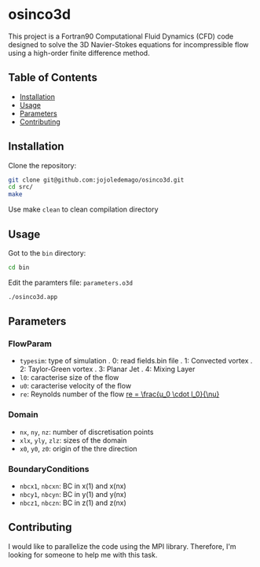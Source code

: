 # osinco3d

This project is a Fortran90 Computational Fluid Dynamics (CFD) code designed to solve the 3D Navier-Stokes equations for incompressible flow using a high-order finite difference method.

## Table of Contents 
- [Installation](#installation)
- [Usage](#usage)
- [Parameters](#parameters)
- [Contributing](#contributing)

## Installation

Clone the repository:
```sh
git clone git@github.com:jojoledemago/osinco3d.git
cd src/
make
```
Use make `clean` to clean compilation directory

## Usage

Got to the `bin` directory:
```sh
cd bin
```

Edit the paramters file: `parameters.o3d`

```sh
./osinco3d.app
```
## Parameters

### FlowParam
- `typesim`: type of simulation
    . 0: read fields.bin file
    . 1: Convected vortex
    . 2: Taylor-Green vortex
    . 3: Planar Jet
    . 4: Mixing Layer
- `l0`: caracterise size of the flow
- `u0`: caracterise velocity of the flow
- `re`: Reynolds number of the flow [re = \frac{u_0 \cdot l_0}{\nu}](https://latex.codecogs.com/png.latex?re%20%3D%20%5Cfrac%7Bu_0%20%5Ccdot%20l_0%7D%7B%5Cnu%7D)

### Domain
- `nx`, `ny`, `nz`: number of discretisation points
- `xlx`, `yly`, `zlz`: sizes of the domain
- `x0`, `y0`, `z0`: origin of the thre direction

### BoundaryConditions
- `nbcx1`, `nbcxn`: BC in x(1) and x(nx)
- `nbcy1`, `nbcyn`: BC in y(1) and y(nx)
- `nbcz1`, `nbczn`: BC in z(1) and z(nx)

## Contributing

I would like to parallelize the code using the MPI library. Therefore, I'm looking for someone to help me with this task.

